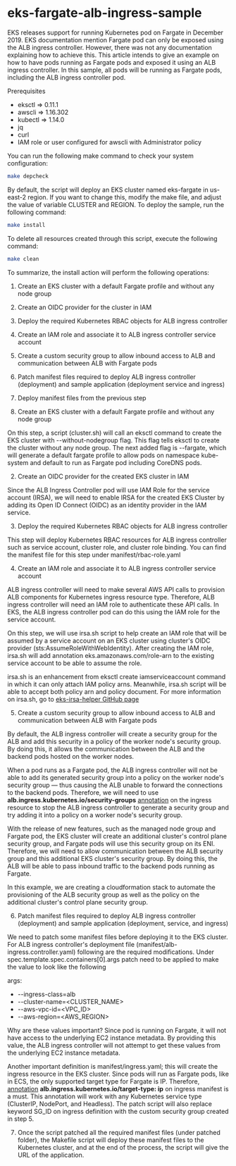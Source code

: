 # eks-fargate-alb-ingress-sample
EKS releases support for running Kubernetes pod on Fargate in December 2019. EKS documentation mention Fargate pod can only be exposed using the ALB ingress controller. However, there was not any documentation explaining how to achieve this. This article intends to give an example on how to have pods running as Fargate pods and exposed it using an ALB ingress controller. In this sample, all pods will be running as Fargate pods, including the ALB ingress controller pod.

Prerequisites
- eksctl => 0.11.1
- awscli => 1.16.302
- kubectl => 1.14.0
- jq
- curl
- IAM role or user configured for awscli with Administrator policy


You can run the following make command to check your system configuration:
```bash
make depcheck
```

By default, the script will deploy an EKS cluster named eks-fargate in us-east-2 region. If you want to change this, modify the make file, and adjust the value of variable CLUSTER and REGION. To deploy the sample, run the following command:
```bash
make install
```

To delete all resources created through this script, execute the following command:
```bash
make clean
```

To summarize, the install action will perform the following operations:
1. Create an EKS cluster with a default Fargate profile and without any node group
2. Create an OIDC provider for the cluster in IAM
3. Deploy the required Kubernetes RBAC objects for ALB ingress controller
4. Create an IAM role and associate it to ALB ingress controller service account
5. Create a custom security group to allow inbound access to ALB and communication between ALB with Fargate pods
6. Patch manifest files required to deploy ALB ingress controller (deployment) and sample application (deployment service and ingress)
7. Deploy manifest files from the previous step

1. Create an EKS cluster with a default Fargate profile and without any node group

On this step, a script (cluster.sh) will call an eksctl command to create the EKS cluster with --without-nodegroup flag. This flag tells eksctl to create the cluster without any node group. The next added flag is --fargate, which will generate a default fargate profile to allow pods on namespace kube-system and default to run as Fargate pod including CoreDNS pods.

2. Create an OIDC provider for the created EKS cluster in IAM

Since the ALB Ingress Controller pod will use IAM Role for the service account (IRSA), we will need to enable IRSA for the created EKS Cluster by adding its Open ID Connect (OIDC) as an identity provider in the IAM service. 


3. Deploy the required Kubernetes RBAC objects for ALB ingress controller

This step will deploy Kubernetes RBAC resources for ALB ingress controller such as service account, cluster role, and cluster role binding. You can find the manifest file for this step under manifest/rbac-role.yaml

4. Create an IAM role and associate it to ALB ingress controller service account

ALB ingress controller will need to make several AWS API calls to provision ALB components for Kubernetes ingress resource type. Therefore, ALB ingress controller will need an IAM role to authenticate these API calls. In EKS, the ALB ingress controller pod can do this using the IAM role for the service account. 

On this step, we will use irsa.sh script to help create an IAM role that will be assumed by a service account on an EKS cluster using cluster's OIDC provider (sts:AssumeRoleWithWebIdentity). After creating the IAM role, irsa.sh will add annotation eks.amazonaws.com/role-arn to the existing service account to be able to assume the role. 

irsa.sh is an enhancement from eksctl create iamserviceaccount command in which it can only attach IAM policy arns. Meanwhile, irsa.sh script will be able to accept both policy arn and policy document. For more information on irsa.sh, go to [eks-irsa-helper GitHub page](https://github.com/rimaulana/eks-irsa-helper)

5. Create a custom security group to allow inbound access to ALB and communication between ALB with Fargate pods

By default, the ALB ingress controller will create a security group for the ALB and add this security in a policy of the worker node's security group. By doing this, it allows the communication between the ALB and the backend pods hosted on the worker nodes. 

When a pod runs as a Fargate pod, the ALB ingress controller will not be able to add its generated security group into a policy on the worker node's security group — thus causing the ALB unable to forward the connections to the backend pods. Therefore, we will need to use  **alb.ingress.kubernetes.io/security-groups** [annotation](https://kubernetes-sigs.github.io/aws-alb-ingress-controller/guide/ingress/annotation/#security-groups) on the ingress resource to stop the ALB ingress controller to generate a security group and try adding it into a policy on a worker node's security group.

With the release of new features, such as the managed node group and Fargate pod, the EKS cluster will create an additional cluster's control plane security group, and Fargate pods will use this security group on its ENI. Therefore, we will need to allow communication between the ALB security group and this additional EKS cluster's security group. By doing this, the ALB will be able to pass inbound traffic to the backend pods running as Fargate. 

In this example, we are creating a cloudformation stack to automate the provisioning of the ALB security group as well as the policy on the additional cluster's control plane security group.

6. Patch manifest files required to deploy ALB ingress controller (deployment) and sample application (deployment, service, and ingress)

We need to patch some manifest files before deploying it to the EKS cluster. For ALB ingress controller's deployment file (manifest/alb-ingress.controller.yaml) following are the required modifications. Under spec.template.spec.containers[0].args patch need to be applied to make the value to look like the following

args:
- --ingress-class=alb
- --cluster-name=<CLUSTER_NAME>
- --aws-vpc-id=<VPC_ID>
- --aws-region=<AWS_REGION>

Why are these values important? Since pod is running on Fargate, it will not have access to the underlying EC2 instance metadata. By providing this value, the ALB ingress controller will not attempt to get these values from the underlying EC2 instance metadata. 

Another important definition is manifest/ingress.yaml; this will create the ingress resource in the EKS cluster. Since pods will run as Fargate pods, like in ECS, the only supported target type for Fargate is IP. Therefore, [annotation](https://kubernetes-sigs.github.io/aws-alb-ingress-controller/guide/ingress/annotation/#target-type) **alb.ingress.kubernetes.io/target-type: ip** on ingress manifest is a must. This annotation will work with any Kubernetes service type (ClusterIP, NodePort, and Headless). The patch script will also replace keyword SG_ID on ingress definition with the custom security group created in step 5.

7. Once the script patched all the required manifest files (under patched folder), the Makefile script will deploy these manifest files to the Kubernetes cluster, and at the end of the process, the script will give the URL of the application.